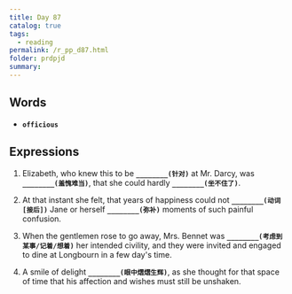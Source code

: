 ```yaml
---
title: Day 87
catalog: true
tags: 
  - reading
permalink: /r_pp_d87.html
folder: prdpjd
summary: 
---
```


## Words

-   <b data-toggle="tooltip" data-original-title="{{site.data.glossary.officious}}">`officious`</b>


## Expressions

1.  Elizabeth, who knew this to be <b data-toggle="tooltip" data-original-title="{{site.data.answers.d87_a}}">`________(针对)`</b> at Mr. Darcy, was <b data-toggle="tooltip" data-original-title="{{site.data.answers.d87_a2}}">`________(羞愧难当)`</b>, that she could hardly <b data-toggle="tooltip" data-original-title="{{site.data.answers.d87_a3}}">`________(坐不住了)`</b>.

2.  At that instant she felt, that years of happiness could not <b data-toggle="tooltip" data-original-title="{{site.data.answers.d87_b}}">`________(动词[接后])`</b> Jane or herself <b data-toggle="tooltip" data-original-title="{{site.data.answers.d87_b2}}">`________(弥补)`</b> moments of such painful confusion.

3.  When the gentlemen rose to go away, Mrs. Bennet was <b data-toggle="tooltip" data-original-title="{{site.data.answers.d87_c}}">`________(考虑到某事/记着/想着)`</b> her intended civility, and they were invited and engaged to dine at Longbourn in a few day's time.

4.  A smile of delight <b data-toggle="tooltip" data-original-title="{{site.data.answers.d87_d}}">`________(眼中熠熠生辉)`</b>, as she thought for that space of time that his affection and wishes must still be unshaken.
